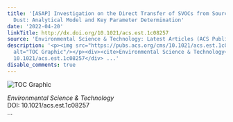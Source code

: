 ```yaml
---
title: '[ASAP] Investigation on the Direct Transfer of SVOCs from Source to Settled
  Dust: Analytical Model and Key Parameter Determination'
date: '2022-04-20'
linkTitle: http://dx.doi.org/10.1021/acs.est.1c08257
source: 'Environmental Science & Technology: Latest Articles (ACS Publications)'
description: '<p><img src="https://pubs.acs.org/cms/10.1021/acs.est.1c08257/asset/images/medium/es1c08257_0007.gif"
  alt="TOC Graphic"/></p><div><cite>Environmental Science & Technology</cite></div><div>DOI:
  10.1021/acs.est.1c08257</div> ...'
disable_comments: true
---
```

<p><img src="https://pubs.acs.org/cms/10.1021/acs.est.1c08257/asset/images/medium/es1c08257_0007.gif" alt="TOC Graphic"/></p><div><cite>Environmental Science & Technology</cite></div><div>DOI: 10.1021/acs.est.1c08257</div> ...